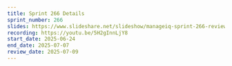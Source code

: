 ```yaml
---
title: Sprint 266 Details
sprint_number: 266
slides: https://www.slideshare.net/slideshow/manageiq-sprint-266-review-slide-deck/281438613
recording: https://youtu.be/5H2gInnLjY8
start_date: 2025-06-24
end_date: 2025-07-07
review_date: 2025-07-09
---
```

